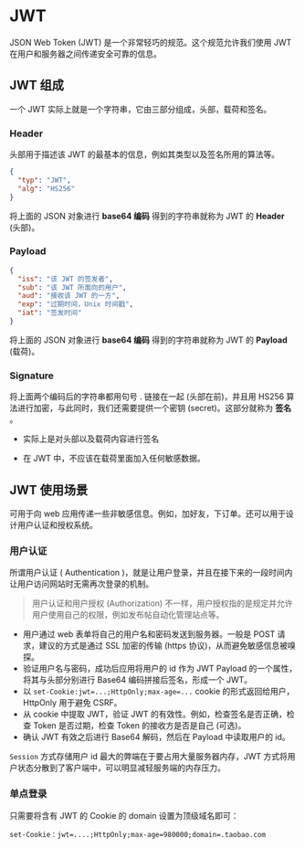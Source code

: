 # JWT

JSON Web Token (JWT) 是一个非常轻巧的规范。这个规范允许我们使用 JWT 在用户和服务器之间传递安全可靠的信息。

## JWT 组成

一个 JWT 实际上就是一个字符串，它由三部分组成，头部，载荷和签名。

### Header

头部用于描述该 JWT 的最基本的信息，例如其类型以及签名所用的算法等。

```json
{
  "typ": "JWT",
  "alg": "HS256"
}
```

将上面的 JSON 对象进行 **base64 编码** 得到的字符串就称为 JWT 的 **Header** (头部)。

### Payload

```json
{
  "iss": "该 JWT 的签发者",
  "sub": "该 JWT 所面向的用户",
  "aud": "接收该 JWT 的一方",
  "exp": "过期时间，Unix 时间戳",
  "iat": "签发时间"
}
```

将上面的 JSON 对象进行 **base64 编码** 得到的字符串就称为 JWT 的 **Payload** (载荷)。

### Signature

将上面两个编码后的字符串都用句号 . 链接在一起 (头部在前)，并且用 HS256 算法进行加密，与此同时，我们还需要提供一个密钥 (secret)。这部分就称为 **签名** 。

- 实际上是对头部以及载荷内容进行签名

- 在 JWT 中，不应该在载荷里面加入任何敏感数据。

## JWT 使用场景

可用于向 web 应用传递一些非敏感信息。例如，加好友，下订单。还可以用于设计用户认证和授权系统。

### 用户认证

所谓用户认证 ( Authentication )，就是让用户登录，并且在接下来的一段时间内让用户访问网站时无需再次登录的机制。

> 用户认证和用户授权 (Authorization) 不一样，用户授权指的是规定并允许用户使用自己的权限，例如发布帖自动化管理站点等。

- 用户通过 web 表单将自己的用户名和密码发送到服务器。一般是 POST 请求，建议的方式是通过 SSL 加密的传输 (https 协议)，从而避免敏感信息被嗅探。
- 验证用户名与密码，成功后应用将用户的 id 作为 JWT Payload 的一个属性，将其与头部分别进行 Base64 编码拼接后签名，形成一个 JWT。
- 以 `set-Cookie:jwt=...;HttpOnly;max-age=...` cookie 的形式返回给用户，HttpOnly 用于避免 CSRF。
- 从 cookie 中提取 JWT，验证 JWT 的有效性。例如，检查签名是否正确，检查 Token 是否过期，检查 Token 的接收方是否是自己 (可选)。
- 确认 JWT 有效之后进行 Base64 解码，然后在 Payload 中读取用户的 id。

`Session` 方式存储用户 id 最大的弊端在于要占用大量服务器内存，JWT 方式将用户状态分散到了客户端中，可以明显减轻服务端的内存压力。

### 单点登录

只需要将含有 JWT 的 Cookie 的 domain 设置为顶级域名即可：

`set-Cookie：jwt=....;HttpOnly;max-age=980000;domain=.taobao.com`
